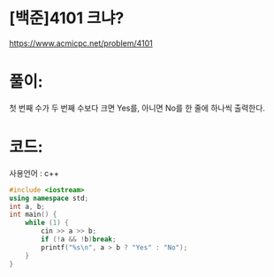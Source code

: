 # [백준]4101 크냐?

https://www.acmicpc.net/problem/4101

# 풀이:

첫 번째 수가 두 번째 수보다 크면 Yes를, 아니면 No를 한 줄에 하나씩 출력한다.



# **코드:** 

사용언어 : c++
```c++
#include <iostream>
using namespace std;
int a, b;
int main() {
	while (1) {
		cin >> a >> b;
		if (!a && !b)break;
		printf("%s\n", a > b ? "Yes" : "No");
	}
}
```

